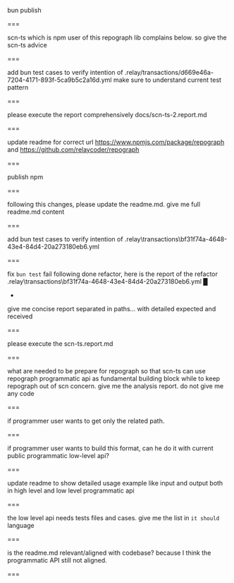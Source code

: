 bun publish

===

scn-ts which is npm user of this repograph lib complains below. so give the scn-ts advice

===

add bun test cases to verify intention of  .relay/transactions/d669e46a-7204-4171-893f-5ca9b5c2a16d.yml make sure to understand current test pattern

===

please execute the report comprehensively docs/scn-ts-2.report.md

===

update readme for correct url https://www.npmjs.com/package/repograph and https://github.com/relaycoder/repograph

===

publish npm

===

following this changes, please update the readme.md. give me full readme.md content

===

add bun test cases to verify intention of .relay\transactions\bf31f74a-4648-43e4-84d4-20a273180eb6.yml

===

fix `bun test` fail following done refactor, here is the report of the refactor .relay\transactions\bf31f74a-4648-43e4-84d4-20a273180eb6.yml █

-

give me concise report separated in paths... with detailed expected and received

===

please execute the scn-ts.report.md

===

what are needed to be prepare for repograph so that scn-ts can use repograph programmatic api as fundamental building block while to keep repograph out of scn concern. give me the analysis report. do not give me any code

===

if programmer user wants to get only the related path.

===

if programmer user wants to build this format, can he do it with current public programmatic low-level api?

===

update readme to show detailed usage example like input and output both in high level and low level programmatic api

===

the low level api needs tests files and cases. give me the list in `it should` language

===

is the readme.md relevant/aligned with codebase? because I think the programmatic API still not aligned.

===
